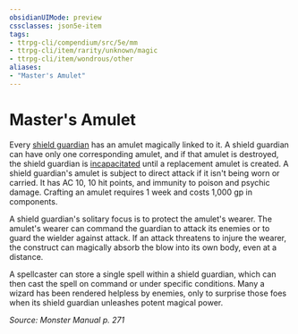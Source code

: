 ```yaml
---
obsidianUIMode: preview
cssclasses: json5e-item
tags:
- ttrpg-cli/compendium/src/5e/mm
- ttrpg-cli/item/rarity/unknown/magic
- ttrpg-cli/item/wondrous/other
aliases: 
- "Master's Amulet"
---
```

# Master's Amulet



Every [shield guardian](3-Mechanics/CLI/bestiary/construct/shield-guardian.md) has an amulet magically linked to it. A shield guardian can have only one corresponding amulet, and if that amulet is destroyed, the shield guardian is [incapacitated](3-Mechanics/CLI/rules/conditions.md#Incapacitated) until a replacement amulet is created. A shield guardian's amulet is subject to direct attack if it isn't being worn or carried. It has AC 10, 10 hit points, and immunity to poison and psychic damage. Crafting an amulet requires 1 week and costs 1,000 gp in components.

A shield guardian's solitary focus is to protect the amulet's wearer. The amulet's wearer can command the guardian to attack its enemies or to guard the wielder against attack. If an attack threatens to injure the wearer, the construct can magically absorb the blow into its own body, even at a distance.

A spellcaster can store a single spell within a shield guardian, which can then cast the spell on command or under specific conditions. Many a wizard has been rendered helpless by enemies, only to surprise those foes when its shield guardian unleashes potent magical power.

*Source: Monster Manual p. 271*